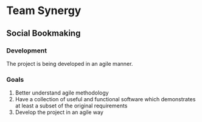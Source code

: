 # Team Synergy
## Social Bookmaking

### Development
The project is being developed in an agile manner.

### Goals 
1. Better understand agile methodology
2. Have a collection of useful and functional software which demonstrates at least a subset of the original requirements
3. Develop the project in an agile way
